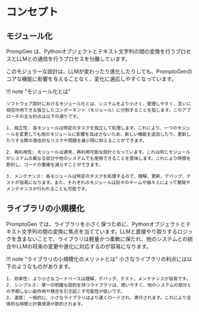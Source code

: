 # コンセプト

## モジュール化

PrompGen は、Pythonオブジェクトとテキスト文字列の間の変換を行うプロセスとLLMとの通信を行うプロセスを分離しています。

このモジュラーな設計は、LLMが変わったり進化したりしても、PromptoGenのコアな機能に影響を与えることなく、変化に適応しやすくなっています。

!!! note "モジュール化とは"

    ソフトウェア設計におけるモジュール化とは、システムをより小さく、管理しやすく、互いに相互作用できる独立したコンポーネント（モジュール）に分割することを指します。このアプローチの主な利点は以下の通りです。

    1. 独立性: 各モジュールは特定のタスクを独立して処理します。これにより、一つのモジュールを変更しても他のモジュールに影響を及ぼさないため、新しい機能を追加したり、更新したりする際の潜在的なリスクや問題を最小限に抑えることができます。

    2. 再利用性: モジュールは通常、再利用可能な設計となっています。これは同じモジュールがシステムの異なる部分や他のシステムでも使用できることを意味します。これにより時間を節約し、コードの重複を減らすことができます。

    3. メンテナンス: 各モジュールは特定のタスクを処理するので、理解、更新、デバッグ、テストが容易になります。また、それぞれのモジュールは別々のチームや個々人によって開発やメンテナンスが行われることも可能です。

## ライブラリの小規模化

PromptoGen では、ライブラリを小さく保つために、Pythonオブジェクトとテキスト文字列の間の変換に焦点を当てています。LLMと直接やり取りするロジックを含まないことで、ライブラリは軽量かつ柔軟に保たれ、他のシステムとの統合やLLMの将来の変更や進化に対応するのが容易になります。

!!! note "ライブラリの小規模化のメリットとは"
    小さなライブラリの利点には以下のようなものがあります。

    1. 効率性: より小さなコードベースは理解、デバッグ、テスト、メンテナンスが容易です。
    2. シンプルさ: 単一の明確な目的を持つライブラリは、使いやすく、他のシステムの部分との予期しない副作用や競合を引き起こす可能性が低いです。
    3. 速度: 一般的に、小さなライブラリはより速くロードされ、実行されます。これにより全体的な時間と計算資源が節約されます。
